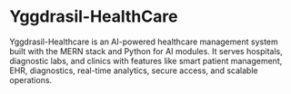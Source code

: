 # Yggdrasil-HealthCare
Yggdrasil-Healthcare is an AI-powered healthcare management system built with the MERN stack and Python for AI modules. It serves hospitals, diagnostic labs, and clinics with features like smart patient management, EHR, diagnostics, real-time analytics, secure access, and scalable operations.
